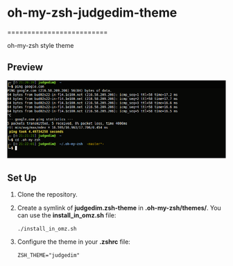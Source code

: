 # oh-my-zsh-judgedim-theme
=========================

oh-my-zsh style theme

Preview
-------

![Preview](https://github.com/judgedim/oh-my-zsh-judgedim-theme/raw/master/preview.png)

Set Up
------

1. Clone the repository.

2. Create a symlink of **judgedim.zsh-theme** in **.oh-my-zsh/themes/**. You can use the **install_in_omz.sh** file:

    ```
    ./install_in_omz.sh
    ```

3. Configure the theme in your **.zshrc** file:

    ```
    ZSH_THEME="judgedim"
    ```
